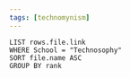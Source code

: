 ```yaml
---
tags: [technomynism]
---
```

```dataview
LIST rows.file.link
WHERE School = "Technosophy"
SORT file.name ASC
GROUP BY rank
```